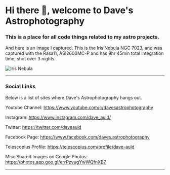 # Hi there 👋, welcome to Dave's Astrophotography

### This is a place for all code things related to my astro projects.
   
   
And here is an image I captured. This is the Iris Nebula NGC 7023, and was captured with the Rasa11, ASI2600MC-P and has 9hr 45min total integration time, shot over 3 nights.   

![Iris Nebula](https://user-images.githubusercontent.com/4674288/174803185-122ba35b-3b91-4b92-a794-0cb24b53752c.png)



---
### Social Links
Below is a list of sites where Dave's Astrophotography hangs out.

Youtube Channel: https://www.youtube.com/c/davesastrophotography

Instagram: https://www.instagram.com/dave_auld/

Twitter: https://twitter.com/daveauld

Facebook Page: https://www.facebook.com/daves.astrophotography

Telescopius Profile: https://telescopius.com/profile/dave-auld

Misc Shared Images on Google Photos: https://photos.app.goo.gl/errPzvugYwWQfnXB7


---

<!--

**Here are some ideas to get you started:**

🙋‍♀️ A short introduction - what is your organization all about?
🌈 Contribution guidelines - how can the community get involved?
👩‍💻 Useful resources - where can the community find your docs? Is there anything else the community should know?
🍿 Fun facts - what does your team eat for breakfast?
🧙 Remember, you can do mighty things with the power of [Markdown](https://docs.github.com/github/writing-on-github/getting-started-with-writing-and-formatting-on-github/basic-writing-and-formatting-syntax)
-->
